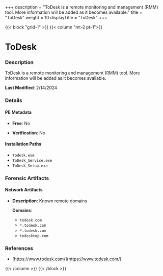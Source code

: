 +++
description = "ToDesk is a remote monitoring and management (RMM) tool. More information will be added as it becomes available."
title = "ToDesk"
weight = 10
displayTitle = "ToDesk"
+++


{{< block "grid-1" >}}
{{< column "mt-2 pt-1">}}

# ToDesk


### Description

ToDesk is a remote monitoring and management (RMM) tool. More information will be added as it becomes available.



**Last Modified**: 2/14/2024

### Details


#### PE Metadata


- **Free**: No

- **Verification**: No




#### Installation Paths
- `todesk.exe`
- `ToDesk_Service.exe`
- `ToDesk_Setup.exe`

### Forensic Artifacts




#### Network Artifacts

- **Description**: Known remote domains

  **Domains**:
    - `todesk.com`
    - `*.todesk.com`
    - `*.todesk.com`
    - `todesktop.com`





### References
- [https://www.todesk.com/](https://www.todesk.com/)



{{< /column >}}
{{< /block >}}

